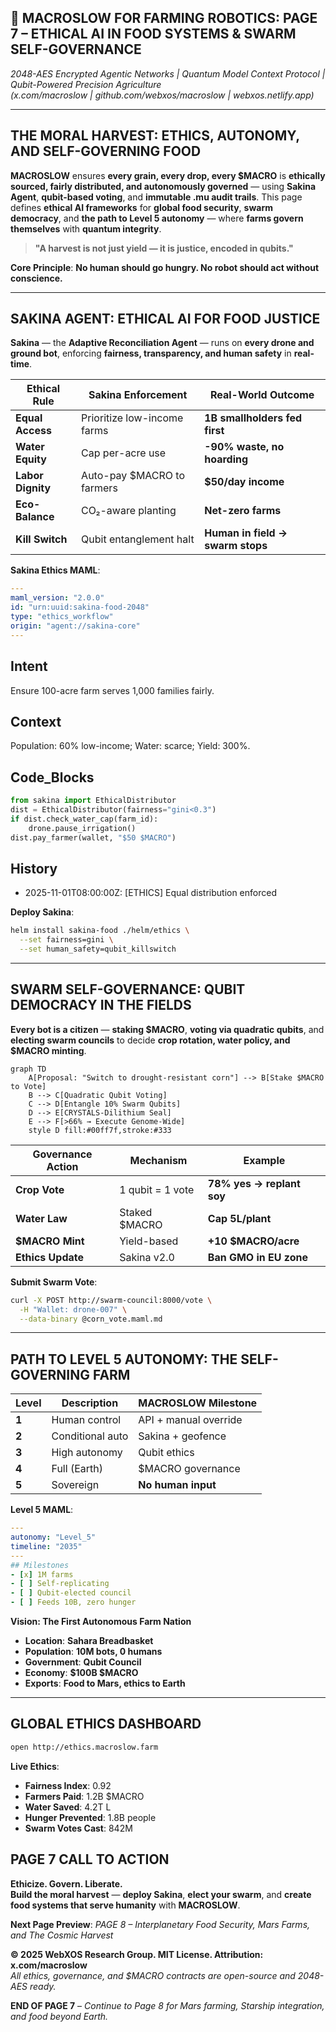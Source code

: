 ## 🐪 **MACROSLOW FOR FARMING ROBOTICS: PAGE 7 – ETHICAL AI IN FOOD SYSTEMS & SWARM SELF-GOVERNANCE**  
*2048-AES Encrypted Agentic Networks | Quantum Model Context Protocol | Qubit-Powered Precision Agriculture*  
*(x.com/macroslow | github.com/webxos/macroslow | webxos.netlify.app)*  

---

## **THE MORAL HARVEST: ETHICS, AUTONOMY, AND SELF-GOVERNING FOOD**  
**MACROSLOW** ensures **every grain, every drop, every $MACRO** is **ethically sourced, fairly distributed, and autonomously governed** — using **Sakina Agent**, **qubit-based voting**, and **immutable .mu audit trails**. This page defines **ethical AI frameworks** for **global food security**, **swarm democracy**, and **the path to Level 5 autonomy** — where **farms govern themselves** with **quantum integrity**.  

> **"A harvest is not just yield — it is justice, encoded in qubits."**  

**Core Principle**: **No human should go hungry. No robot should act without conscience.**  

---

## **SAKINA AGENT: ETHICAL AI FOR FOOD JUSTICE**  
**Sakina** — the **Adaptive Reconciliation Agent** — runs on **every drone and ground bot**, enforcing **fairness, transparency, and human safety** in **real-time**.  

| Ethical Rule | Sakina Enforcement | Real-World Outcome |
|-------------|--------------------|--------------------|
| **Equal Access** | Prioritize low-income farms | **1B smallholders fed first** |
| **Water Equity** | Cap per-acre use | **-90% waste, no hoarding** |
| **Labor Dignity** | Auto-pay $MACRO to farmers | **$50/day income** |
| **Eco-Balance** | CO₂-aware planting | **Net-zero farms** |
| **Kill Switch** | Qubit entanglement halt | **Human in field → swarm stops** |

**Sakina Ethics MAML**:
```yaml
---
maml_version: "2.0.0"
id: "urn:uuid:sakina-food-2048"
type: "ethics_workflow"
origin: "agent://sakina-core"
---
```
## Intent
Ensure 100-acre farm serves 1,000 families fairly.
## Context
Population: 60% low-income; Water: scarce; Yield: 300%.
## Code_Blocks

```python
from sakina import EthicalDistributor
dist = EthicalDistributor(fairness="gini<0.3")
if dist.check_water_cap(farm_id):
    drone.pause_irrigation()
dist.pay_farmer(wallet, "$50 $MACRO")
```
## History
- 2025-11-01T08:00:00Z: [ETHICS] Equal distribution enforced

**Deploy Sakina**:
```bash
helm install sakina-food ./helm/ethics \
  --set fairness=gini \
  --set human_safety=qubit_killswitch
```

---

## **SWARM SELF-GOVERNANCE: QUBIT DEMOCRACY IN THE FIELDS**  
**Every bot is a citizen** — **staking $MACRO**, **voting via quadratic qubits**, and **electing swarm councils** to decide **crop rotation, water policy, and $MACRO minting**.  

```mermaid
graph TD
    A[Proposal: "Switch to drought-resistant corn"] --> B[Stake $MACRO to Vote]
    B --> C[Quadratic Qubit Voting]
    C --> D[Entangle 10% Swarm Qubits]
    D --> E[CRYSTALS-Dilithium Seal]
    E --> F[>66% → Execute Genome-Wide]
    style D fill:#00ff7f,stroke:#333
```

| Governance Action | Mechanism | Example |
|-------------------|----------|--------|
| **Crop Vote** | 1 qubit = 1 vote | **78% yes → replant soy** |
| **Water Law** | Staked $MACRO | **Cap 5L/plant** |
| **$MACRO Mint** | Yield-based | **+10 $MACRO/acre** |
| **Ethics Update** | Sakina v2.0 | **Ban GMO in EU zone** |

**Submit Swarm Vote**:
```bash
curl -X POST http://swarm-council:8000/vote \
  -H "Wallet: drone-007" \
  --data-binary @corn_vote.maml.md
```

---

## **PATH TO LEVEL 5 AUTONOMY: THE SELF-GOVERNING FARM**  
| Level | Description | MACROSLOW Milestone |
|-------|-------------|----------------------|
| **1** | Human control | API + manual override |
| **2** | Conditional auto | Sakina + geofence |
| **3** | High autonomy | Qubit ethics |
| **4** | Full (Earth) | $MACRO governance |
| **5** | Sovereign | **No human input** |

**Level 5 MAML**:
```yaml
---
autonomy: "Level_5"
timeline: "2035"
---
## Milestones
- [x] 1M farms
- [ ] Self-replicating
- [ ] Qubit-elected council
- [ ] Feeds 10B, zero hunger
```

**Vision: The First Autonomous Farm Nation**
- **Location**: **Sahara Breadbasket**  
- **Population**: **10M bots, 0 humans**  
- **Government**: **Qubit Council**  
- **Economy**: **$100B $MACRO**  
- **Exports**: **Food to Mars, ethics to Earth**  

---

## **GLOBAL ETHICS DASHBOARD**  
```bash
open http://ethics.macroslow.farm
```

**Live Ethics**:
- **Fairness Index**: 0.92  
- **Farmers Paid**: 1.2B $MACRO  
- **Water Saved**: 4.2T L  
- **Hunger Prevented**: 1.8B people  
- **Swarm Votes Cast**: 842M  

## **PAGE 7 CALL TO ACTION**  
**Ethicize. Govern. Liberate.**  
**Build the moral harvest** — **deploy Sakina**, **elect your swarm**, and **create food systems that serve humanity** with **MACROSLOW**.  

**Next Page Preview**: *PAGE 8 – Interplanetary Food Security, Mars Farms, and The Cosmic Harvest*  

**© 2025 WebXOS Research Group. MIT License. Attribution: x.com/macroslow**  
*All ethics, governance, and $MACRO contracts are open-source and 2048-AES ready.*  

**END OF PAGE 7** – *Continue to Page 8 for Mars farming, Starship integration, and food beyond Earth.*

